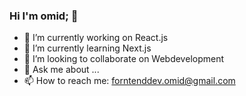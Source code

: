 ### Hi I'm omid; 👋


- 🔭 I’m currently working on React.js
- 🌱 I’m currently learning Next.js
- 👯 I’m looking to collaborate on Webdevelopment
- 💬 Ask me about ...
- 📫 How to reach me: forntenddev.omid@gmail.com

